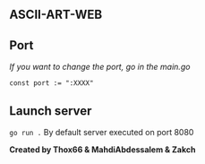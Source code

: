 ## **ASCII-ART-WEB**

## Port
*If you want to change the port, go in the main.go*

    const port := ":XXXX"
## Launch server 
```go run .```
By default server executed on port 8080

**Created by Thox66 & MahdiAbdessalem & Zakch**